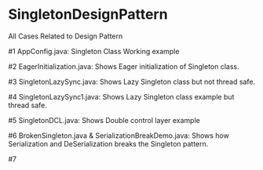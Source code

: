 # SingletonDesignPattern
All Cases Related to Design Pattern

#1 AppConfig.java: Singleton Class Working example

#2 EagerInitialization.java: Shows Eager initialization of Singleton class.

#3 SingletonLazySync.java: Shows Lazy Singleton class but not thread safe.

#4 SingletonLazySync1.java: Shows Lazy Singleton class example but thread safe.

#5 SingletonDCL.java: Shows Double control layer example

#6 BrokenSingleton.java & SerializationBreakDemo.java: Shows how Serialization and DeSerialization breaks the Singleton pattern.

#7 

